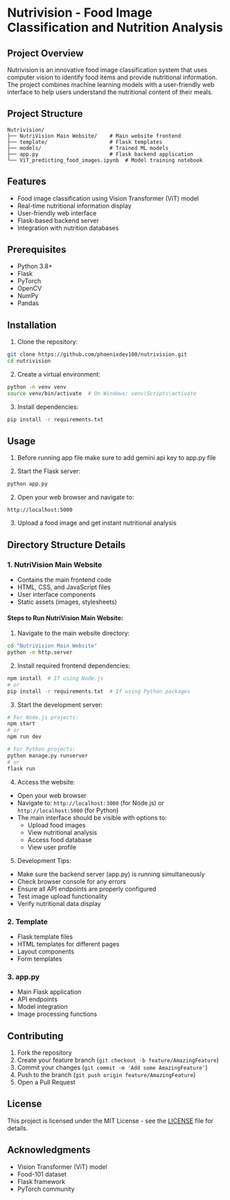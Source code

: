 # Nutrivision - Food Image Classification and Nutrition Analysis

## Project Overview
Nutrivision is an innovative food image classification system that uses computer vision to identify food items and provide nutritional information. The project combines machine learning models with a user-friendly web interface to help users understand the nutritional content of their meals.

## Project Structure
```
Nutrivision/
├── NutriVision Main Website/    # Main website frontend
├── template/                    # Flask templates
├── models/                      # Trained ML models
├── app.py                       # Flask backend application
└── ViT_predicting_food_images.ipynb  # Model training notebook
```

## Features
- Food image classification using Vision Transformer (ViT) model
- Real-time nutritional information display
- User-friendly web interface
- Flask-based backend server
- Integration with nutrition databases

## Prerequisites
- Python 3.8+
- Flask
- PyTorch
- OpenCV
- NumPy
- Pandas

## Installation

1. Clone the repository:
```bash
git clone https://github.com/phoenixdev100/nutrivision.git
cd nutrivision
```

2. Create a virtual environment:
```bash
python -m venv venv
source venv/bin/activate  # On Windows: venv\Scripts\activate
```

3. Install dependencies:
```bash
pip install -r requirements.txt
```

## Usage

1. Before running app file make sure to add gemini api key to app.py file

2. Start the Flask server:
```bash
python app.py
```

2. Open your web browser and navigate to:
```
http://localhost:5000
```

3. Upload a food image and get instant nutritional analysis

## Directory Structure Details

### 1. NutriVision Main Website
- Contains the main frontend code
- HTML, CSS, and JavaScript files
- User interface components
- Static assets (images, stylesheets)

#### Steps to Run NutriVision Main Website:
1. Navigate to the main website directory:
```bash
cd "NutriVision Main Website"
python -m http.server
```

2. Install required frontend dependencies:
```bash
npm install  # If using Node.js
# or
pip install -r requirements.txt  # If using Python packages
```

3. Start the development server:
```bash
# For Node.js projects:
npm start
# or
npm run dev

# For Python projects:
python manage.py runserver
# or
flask run
```

4. Access the website:
- Open your web browser
- Navigate to: `http://localhost:3000` (for Node.js) or `http://localhost:5000` (for Python)
- The main interface should be visible with options to:
  - Upload food images
  - View nutritional analysis
  - Access food database
  - View user profile

5. Development Tips:
- Make sure the backend server (app.py) is running simultaneously
- Check browser console for any errors
- Ensure all API endpoints are properly configured
- Test image upload functionality
- Verify nutritional data display

### 2. Template
- Flask template files
- HTML templates for different pages
- Layout components
- Form templates

### 3. app.py
- Main Flask application
- API endpoints
- Model integration
- Image processing functions

## Contributing
1. Fork the repository
2. Create your feature branch (`git checkout -b feature/AmazingFeature`)
3. Commit your changes (`git commit -m 'Add some AmazingFeature'`)
4. Push to the branch (`git push origin feature/AmazingFeature`)
5. Open a Pull Request

## License
This project is licensed under the MIT License - see the [LICENSE](LICENSE) file for details.

## Acknowledgments
- Vision Transformer (ViT) model
- Food-101 dataset
- Flask framework
- PyTorch community 